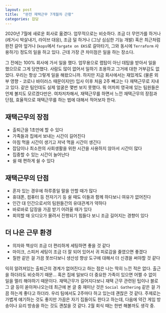 ```yaml
---
layout: post
title:  "완전 재택근무 7개월차 근황"
categories: 잡담
---
```

2020년 7월에 새로운 회사로 옮겼다. 업무적으로는 비슷하다. 조금 더 무언가를 하거나 (레거시 박살내기, 라이브 대응), 조금 덜 하거나 (그냥 심심한 기능 개발) 혹은 최근처럼 완전 갈아 엎거나 (`kops`에서 `fargate on EKS`로 갈아타기, 그와 동시에 `Terraform` 사용하기) 정도의 일을 하고 있다. 근데 가장 큰 차이점은 일을 하는 장소다.

그 전에는 100% 회사에 가서 일을 했다. 업무용으로 랩탑이 아닌 데탑을 받아서 일을 했으므로 그게 당연했다. 사람도 많이 없어서 일하기 조용하고 그거에 대한 거부감도 없었다. 우리는 항상 그렇게 일을 해왔으니까. 하지만 지금 회사에서는 재밌게도 (물론 외부 영향 - 코로나 바이러스 때문이지만) 입사 이후 처음 2주 빼고는 다 재택근무로 지내고 있다. 같은 팀인데도 실제 얼굴은 몇번 보지 못했다. 뭐 어차피 영국에 있는 팀원들은 언제 볼지도 모르겠다만은. 여차저차해서, 재택근무를 하면서 느낀 재택근무의 장점과 단점, 효율적으로 재택근무를 하는 법에 대해서 적어보자 한다.

## 재택근무의 장점
- 출퇴근을 1초만에 할 수 있다
- 가족들과 집에서 보내는 시간이 길어진다
- 아침 먹을 시간이 생기고 저녁 먹을 시간이 생긴다
- 잡담이나 최소한의 사회생활을 위한 시간을 사용하지 않아서 시간이 많다
- 집중할 수 있는 시간이 늘어난다
- 쉴 때 편하게 쉴 수 있다

## 재택근무의 단점
- 혼자 있는 경우에 하루종일 말을 안할 때가 많다
- 휴대폰, 컴퓨터 등 전자기기 등 쉴 때도 이들과 함께 하다보니 여유가 없어진다
- 인간 대 인간으로서의 팀원들간의 유대관계가 약하다
- 바로바로 답장을 가끔 받기 어려울 때가 있다
- 회의할 때 오디오가 물려서 진행되기 힘들다 보니 조금 길어지는 경향이 있다

## 더 나은 근무 환경
- 의자와 책상이 조금 더 편리하게 세팅하면 좋을 것 같다
- 마이크, 스피커 세팅이 조금 더 잘 되어 있어서 귀 피로감을 줄였으면 좋겠다
- 칠판 같은 걸 가끔 못쓰다보니 생산성 향상 도구에 대해서 더 신경을 써야할 것 같다

익히 알려져있는 출퇴근의 경계가 없어진다고 하는 점은 나는 딱히 느낀 적은 없다. 출근을 하더라도 비슷하기 때문... 혹은 집에 일보다 더 중요한 가족이 있으면 어쩔 수 없이 일을 멀리 해야하기 때문이다. 재택근무가 길어지다보니 재택 근무 관련된 팁이나 블로그 글 등이 쏟아져나오는데 최근에 본 글 중 재미난 것은 `Social Gathering` 같은 걸 가끔 하는게 좋다고 하더라. 우리 팀에서도 2주마다 하고 있는데 괜찮은 것 같다. 주제로는 가볍게 얘기하는 것도 좋지만 가끔은 자기 집들이도 한다고 하는데, 다음에 약간 게임 방송이나 요리 방송을 하는 것도 괜찮을 것 같다. 2월 회식 때는 한번 해볼까도 생각 중.